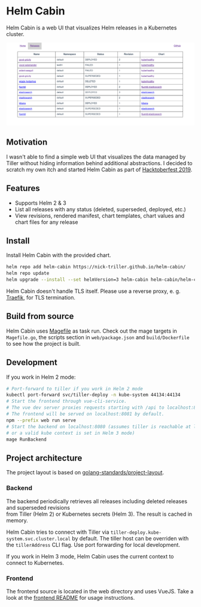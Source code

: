 # Helm Cabin

Helm Cabin is a web UI that visualizes Helm releases 
in a Kubernetes cluster. 

![](./screenshots/screenshot001.png)

## Motivation
 
I wasn't able to find a simple web UI that visualizes the data managed by 
Tiller without hiding information behind additional abstractions. 
I decided to scratch my own itch and started Helm Cabin as part of 
[Hacktoberfest 2019](https://hacktoberfest.digitalocean.com/). 

## Features

- Supports Helm 2 & 3
- List all releases with any status (deleted, superseded, deployed, etc.)
- View revisions, rendered manifest, chart templates, chart values and chart files for any release

## Install

Install Helm Cabin with the provided chart. 

```bash
helm repo add helm-cabin https://nick-triller.github.io/helm-cabin/
helm repo update
helm upgrade --install --set helmVersion=3 helm-cabin helm-cabin/helm-cabin
```

Helm Cabin doesn't handle TLS itself. Please use a reverse proxy, 
e. g. [Traefik](https://traefik.io/), for TLS termination.

## Build from source

Helm Cabin uses [Magefile](https://github.com/magefile/mage) as task run. 
Check out the mage targets in `Magefile.go`, the scripts section in `web/package.json` 
and `build/Dockerfile` to see how the project is built. 

## Development

If you work in Helm 2 mode:

```bash
# Port-forward to tiller if you work in Helm 2 mode
kubectl port-forward svc/tiller-deploy -n kube-system 44134:44134
# Start the frontend through vue-cli-service. 
# The vue dev server proxies requests starting with /api to localhost:8080
# The frontend will be served on localhost:8081 by default.
npm --prefix web run serve
# Start the backend on localhost:8080 (assumes tiller is reachable at localhost:44134 in Helm 2 mode
# or a valid kube context is set in Helm 3 mode)
mage RunBackend
```

## Project architecture

The project layout is based on 
[golang-standards/project-layout](https://github.com/golang-standards/project-layout).

### Backend

The backend periodically retrieves all releases including deleted releases and superseded revisions  
from Tiller (Helm 2) or Kubernetes secrets (Helm 3). 
The result is cached in memory. 

Helm Cabin tries to connect with Tiller via `tiller-deploy.kube-system.svc.cluster.local` by default. 
The tiller host can be overriden with the `tillerAddress` CLI flag.
Use port forwarding for local development.

If you work in Helm 3 mode, Helm Cabin uses the current context to 
connect to Kubernetes.

### Frontend

The frontend source is located in the web directory and uses VueJS. 
Take a look at the [frontend README](./web/README.md) for usage instructions. 
